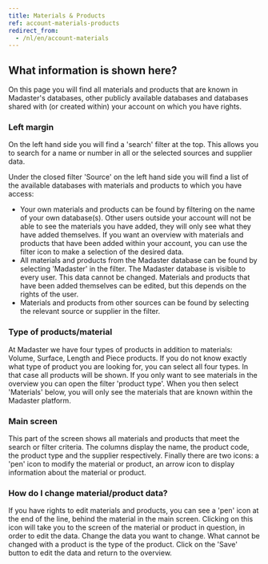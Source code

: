 ```yaml
---
title: Materials & Products
ref: account-materials-products
redirect_from:
  - /nl/en/account-materials
---
```


## What information is shown here?
On this page you will find all materials and products that are known in Madaster's databases, other publicly available databases and databases shared with (or created within) your account on which you have rights.

### Left margin
On the left hand side you will find a 'search' filter at the top. This allows you to search for a name or number in all or the selected sources and supplier data.

Under the closed filter 'Source' on the left hand side you will find a list of the available databases with materials and products to which you have access:

- Your own materials and products can be found by filtering on the name of your own database(s). Other users outside your account will not be able to see the materials you have added, they will only see what they have added themselves. If you want an overview with materials and products that have been added within your account, you can use the filter icon to make a selection of the desired data.
- All materials and products from the Madaster database can be found by selecting 'Madaster' in the filter. The Madaster database is visible to every user. This data cannot be changed. Materials and products that have been added themselves can be edited, but this depends on the rights of the user.
- Materials and products from other sources can be found by selecting the relevant source or supplier in the filter.

### Type of products/material
At Madaster we have four types of products in addition to materials: Volume, Surface, Length and Piece products. If you do not know exactly what type of product you are looking for, you can select all four types. In that case all products will be shown. If you only want to see materials in the overview you can open the filter 'product type'. When you then select 'Materials' below, you will only see the materials that are known within the Madaster platform.

### Main screen
This part of the screen shows all materials and products that meet the search or filter criteria. The columns display the name, the product code, the product type and the supplier respectively. Finally there are two icons: a 'pen' icon to modify the material or product, an arrow icon to display information about the material or product.

### How do I change material/product data?
If you have rights to edit materials and products, you can see a 'pen' icon at the end of the line, behind the material in the main screen. Clicking on this icon will take you to the screen of the material or product in question, in order to edit the data. Change the data you want to change. What cannot be changed with a product is the type of the product. Click on the 'Save' button to edit the data and return to the overview.
